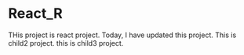 # React_R
THis project is react project.
Today, I have updated this project.
This is child2 project.
this is child3 project.
